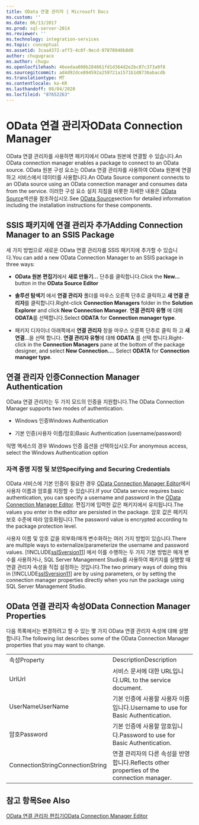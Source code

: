 ```yaml
---
title: OData 연결 관리자 | Microsoft Docs
ms.custom: ''
ms.date: 06/13/2017
ms.prod: sql-server-2014
ms.reviewer: ''
ms.technology: integration-services
ms.topic: conceptual
ms.assetid: 3caa4372-aff3-4c0f-9ecd-97870948b8d0
author: chugugrace
ms.author: chugu
ms.openlocfilehash: 46eedaa008b284661fd1d364d2e2bc87c373a9f8
ms.sourcegitcommit: ad4d92dce894592a259721a1571b1d8736abacdb
ms.translationtype: MT
ms.contentlocale: ko-KR
ms.lasthandoff: 08/04/2020
ms.locfileid: "87652263"
---
```

# <a name="odata-connection-manager"></a><span data-ttu-id="0819c-102">OData 연결 관리자</span><span class="sxs-lookup"><span data-stu-id="0819c-102">OData Connection Manager</span></span>
  <span data-ttu-id="0819c-103">OData 연결 관리자를 사용하면 패키지에서 OData 원본에 연결할 수 있습니다.</span><span class="sxs-lookup"><span data-stu-id="0819c-103">An OData connection manager enables a package to connect to an OData source.</span></span> <span data-ttu-id="0819c-104">OData 원본 구성 요소는 OData 연결 관리자를 사용하여 OData 원본에 연결하고 서비스에서 데이터를 사용합니다.</span><span class="sxs-lookup"><span data-stu-id="0819c-104">An OData Source component connects to an OData source using an OData connection manager and consumes data from the service.</span></span> <span data-ttu-id="0819c-105">이러한 구성 요소 설치 지침을 비롯한 자세한 내용은 [OData Source](../data-flow/odata-source.md)섹션을 참조하십시오.</span><span class="sxs-lookup"><span data-stu-id="0819c-105">See [OData Source](../data-flow/odata-source.md)section for detailed information including the installation instructions for these components.</span></span>  
  
## <a name="adding-connection-manager-to-an-ssis-package"></a><span data-ttu-id="0819c-106">SSIS 패키지에 연결 관리자 추가</span><span class="sxs-lookup"><span data-stu-id="0819c-106">Adding Connection Manager to an SSIS Package</span></span>  
 <span data-ttu-id="0819c-107">세 가지 방법으로 새로운 OData 연결 관리자를 SSIS 패키지에 추가할 수 있습니다.</span><span class="sxs-lookup"><span data-stu-id="0819c-107">You can add a new OData Connection Manager to an SSIS package in three ways:</span></span>  
  
-   <span data-ttu-id="0819c-108">**OData 원본 편집기**에서 **새로 만들기...** 단추를 클릭합니다.</span><span class="sxs-lookup"><span data-stu-id="0819c-108">Click the **New...** button in the **OData Source Editor**</span></span>  
  
-   <span data-ttu-id="0819c-109">**솔루션 탐색기** 에서 **연결 관리자** 폴더를 마우스 오른쪽 단추로 클릭하고 **새 연결 관리자**를 클릭합니다.</span><span class="sxs-lookup"><span data-stu-id="0819c-109">Right-click **Connection Managers** folder in the **Solution Explorer** and click **New Connection Manager**.</span></span> <span data-ttu-id="0819c-110">**연결 관리자 유형** 에 대해 **ODATA**를 선택합니다.</span><span class="sxs-lookup"><span data-stu-id="0819c-110">Select **ODATA** for **Connection manager type**.</span></span>  
  
-   <span data-ttu-id="0819c-111">패키지 디자이너 아래쪽에서 **연결 관리자** 창을 마우스 오른쪽 단추로 클릭 하 고 **새 연결**...을 선택 합니다. **연결 관리자 유형**에 대해 **ODATA** 를 선택 합니다.</span><span class="sxs-lookup"><span data-stu-id="0819c-111">Right-click in the **Connection Managers** pane at the bottom of the package designer, and select **New Connection...**. Select **ODATA** for **Connection manager type**.</span></span>  
  
## <a name="connection-manager-authentication"></a><span data-ttu-id="0819c-112">연결 관리자 인증</span><span class="sxs-lookup"><span data-stu-id="0819c-112">Connection Manager Authentication</span></span>  
 <span data-ttu-id="0819c-113">OData 연결 관리자는 두 가지 모드의 인증을 지원합니다.</span><span class="sxs-lookup"><span data-stu-id="0819c-113">The OData Connection Manager supports two modes of authentication.</span></span>  
  
-   <span data-ttu-id="0819c-114">Windows 인증</span><span class="sxs-lookup"><span data-stu-id="0819c-114">Windows Authentication</span></span>  
  
-   <span data-ttu-id="0819c-115">기본 인증(사용자 이름/암호)</span><span class="sxs-lookup"><span data-stu-id="0819c-115">Basic Authentication (username/password)</span></span>  
  
 <span data-ttu-id="0819c-116">익명 액세스의 경우 Windows 인증 옵션을 선택하십시오.</span><span class="sxs-lookup"><span data-stu-id="0819c-116">For anonymous access, select the Windows Authentication option</span></span>  
  
### <a name="specifying-and-securing-credentials"></a><span data-ttu-id="0819c-117">자격 증명 지정 및 보안</span><span class="sxs-lookup"><span data-stu-id="0819c-117">Specifying and Securing Credentials</span></span>  
 <span data-ttu-id="0819c-118">OData 서비스에 기본 인증이 필요한 경우 [OData Connection Manager Editor](../odata-connection-manager-editor.md)에서 사용자 이름과 암호를 지정할 수 있습니다.</span><span class="sxs-lookup"><span data-stu-id="0819c-118">If your OData service requires basic authentication, you can specify a username and password in the [OData Connection Manager Editor](../odata-connection-manager-editor.md).</span></span> <span data-ttu-id="0819c-119">편집기에 입력한 값은 패키지에서 유지됩니다.</span><span class="sxs-lookup"><span data-stu-id="0819c-119">The values you enter in the editor are persisted in the package.</span></span> <span data-ttu-id="0819c-120">암호 값은 패키지 보호 수준에 따라 암호화됩니다.</span><span class="sxs-lookup"><span data-stu-id="0819c-120">The password value is encrypted according to the package protection level.</span></span>  
  
 <span data-ttu-id="0819c-121">사용자 이름 및 암호 값을 외부화/매개 변수화하는 여러 가지 방법이 있습니다.</span><span class="sxs-lookup"><span data-stu-id="0819c-121">There are multiple ways to externalize/parameterize the username and password values.</span></span> <span data-ttu-id="0819c-122">[!INCLUDE[ssISversion11](../../includes/ssisversion11-md.md)] 에서 이를 수행하는 두 가지 기본 방법은 매개 변수를 사용하거나, SQL Server Management Studio를 사용하여 패키지를 실행할 때 연결 관리자 속성을 직접 설정하는 것입니다.</span><span class="sxs-lookup"><span data-stu-id="0819c-122">The two primary ways of doing this in [!INCLUDE[ssISversion11](../../includes/ssisversion11-md.md)] are by using parameters, or by setting the connection manager properties directly when you run the package using SQL Server Management Studio.</span></span>  
  
## <a name="odata-connection-manager-properties"></a><span data-ttu-id="0819c-123">OData 연결 관리자 속성</span><span class="sxs-lookup"><span data-stu-id="0819c-123">OData Connection Manager Properties</span></span>  
 <span data-ttu-id="0819c-124">다음 목록에서는 변경하려고 할 수 있는 몇 가지 OData 연결 관리자 속성에 대해 설명합니다.</span><span class="sxs-lookup"><span data-stu-id="0819c-124">The following list describes some of the OData Connection Manager properties that you may want to change.</span></span>  
  
|||  
|-|-|  
|<span data-ttu-id="0819c-125">속성</span><span class="sxs-lookup"><span data-stu-id="0819c-125">Property</span></span>|<span data-ttu-id="0819c-126">Description</span><span class="sxs-lookup"><span data-stu-id="0819c-126">Description</span></span>|  
|<span data-ttu-id="0819c-127">Url</span><span class="sxs-lookup"><span data-stu-id="0819c-127">Url</span></span>|<span data-ttu-id="0819c-128">서비스 문서에 대한 URL입니다.</span><span class="sxs-lookup"><span data-stu-id="0819c-128">URL to the service document.</span></span>|  
|<span data-ttu-id="0819c-129">UserName</span><span class="sxs-lookup"><span data-stu-id="0819c-129">UserName</span></span>|<span data-ttu-id="0819c-130">기본 인증에 사용할 사용자 이름입니다.</span><span class="sxs-lookup"><span data-stu-id="0819c-130">Username to use for Basic Authentication.</span></span>|  
|<span data-ttu-id="0819c-131">암호</span><span class="sxs-lookup"><span data-stu-id="0819c-131">Password</span></span>|<span data-ttu-id="0819c-132">기본 인증에 사용할 암호입니다.</span><span class="sxs-lookup"><span data-stu-id="0819c-132">Password to use for Basic Authentication.</span></span>|  
|<span data-ttu-id="0819c-133">ConnectionString</span><span class="sxs-lookup"><span data-stu-id="0819c-133">ConnectionString</span></span>|<span data-ttu-id="0819c-134">연결 관리자의 다른 속성을 반영합니다.</span><span class="sxs-lookup"><span data-stu-id="0819c-134">Reflects other properties of the connection manager.</span></span>|  
  
## <a name="see-also"></a><span data-ttu-id="0819c-135">참고 항목</span><span class="sxs-lookup"><span data-stu-id="0819c-135">See Also</span></span>  
 [<span data-ttu-id="0819c-136">OData 연결 관리자 편집기</span><span class="sxs-lookup"><span data-stu-id="0819c-136">OData Connection Manager Editor</span></span>](../odata-connection-manager-editor.md)  
  
  
